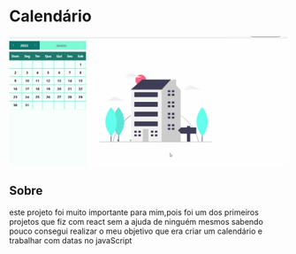 # Calendário

<img src="/public/calendario.gif"/>

## Sobre
este projeto foi muito importante para mim,pois foi um dos primeiros projetos que fiz com react
sem a ajuda de ninguém mesmos sabendo pouco consegui realizar o meu objetivo que era criar um calendário e trabalhar com datas no javaScript 

